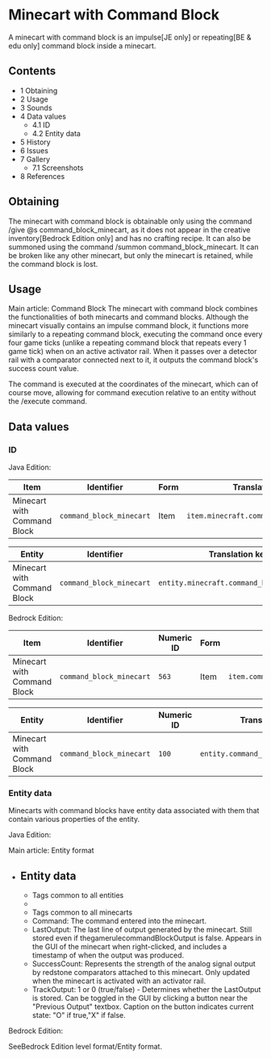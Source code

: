 # Minecart with Command Block
A minecart with command block is an impulse‌[JE  only] or repeating‌[BE & edu  only] command block inside a minecart.

## Contents
- 1 Obtaining
- 2 Usage
- 3 Sounds
- 4 Data values
	- 4.1 ID
	- 4.2 Entity data
- 5 History
- 6 Issues
- 7 Gallery
	- 7.1 Screenshots
- 8 References

## Obtaining
The minecart with command block is obtainable only using the command /give @s command_block_minecart, as it does not appear in the creative inventory‌[Bedrock Edition  only] and has no crafting recipe. It can also be summoned using the command /summon command_block_minecart. It can be broken like any other minecart, but only the minecart is retained, while the command block is lost.

## Usage
Main article: Command Block
The minecart with command block combines the functionalities of both minecarts and command blocks. Although the minecart visually contains an impulse command block, it functions more similarly to a repeating command block,  executing the command once every four game ticks (unlike a repeating command block that repeats every 1 game tick) when on an active activator rail. When it passes over a detector rail with a comparator connected next to it, it outputs the command block's success count value.

The command is executed at the coordinates of the minecart, which can of course move, allowing for command execution relative to an entity without the /execute command.

## Data values
### ID
Java Edition:

| Item                        | Identifier               | Form | Translation key                         |
|-----------------------------|--------------------------|------|-----------------------------------------|
| Minecart with Command Block | `command_block_minecart` | Item | `item.minecraft.command_block_minecart` |

| Entity                      | Identifier               | Translation key                           |
|-----------------------------|--------------------------|-------------------------------------------|
| Minecart with Command Block | `command_block_minecart` | `entity.minecraft.command_block_minecart` |

Bedrock Edition:

| Item                        | Identifier               | Numeric ID | Form | Translation key                    |
|-----------------------------|--------------------------|------------|------|------------------------------------|
| Minecart with Command Block | `command_block_minecart` | `563`      | Item | `item.command_block_minecart.name` |

| Entity                      | Identifier               | Numeric ID | Translation key                      |
|-----------------------------|--------------------------|------------|--------------------------------------|
| Minecart with Command Block | `command_block_minecart` | `100`      | `entity.command_block_minecart.name` |

### Entity data
Minecarts with command blocks have entity data associated with them that contain various properties of the entity. 

Java Edition:

Main article: Entity format
- Entity data
	- 
	- Tags common to all entities
	- 
	- Tags common to all minecarts
	- Command: The command entered into the minecart.
	- LastOutput: The last line of output generated by the minecart. Still stored even if thegamerulecommandBlockOutput is false. Appears in the GUI of the minecart when right-clicked, and includes a timestamp of when the output was produced.
	- SuccessCount: Represents the strength of the analog signal output by redstone comparators attached to this minecart. Only updated when the minecart is activated with an activator rail.
	- TrackOutput: 1 or 0 (true/false) - Determines whether the LastOutput is stored. Can be toggled in the GUI by clicking a button near the "Previous Output" textbox. Caption on the button indicates current state: "O" if true,"X" if false.

Bedrock Edition:

SeeBedrock Edition level format/Entity format.

